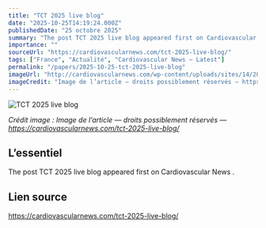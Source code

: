 ```yaml
---
title: "TCT 2025 live blog"
date: "2025-10-25T14:19:24.000Z"
publishedDate: "25 octobre 2025"
summary: "The post TCT 2025 live blog appeared first on Cardiovascular News ."
importance: ""
sourceUrl: "https://cardiovascularnews.com/tct-2025-live-blog/"
tags: ["France", "Actualité", "Cardiovascular News — Latest"]
permalink: "/papers/2025-10-25-tct-2025-live-blog"
imageUrl: "http://cardiovascularnews.com/wp-content/uploads/sites/14/2025/10/20241029193528_924021-scaled.jpeg"
imageCredit: "Image de l’article — droits possiblement réservés — https://cardiovascularnews.com/tct-2025-live-blog/"
---
```


![TCT 2025 live blog](http://cardiovascularnews.com/wp-content/uploads/sites/14/2025/10/20241029193528_924021-scaled.jpeg)

*Crédit image : Image de l’article — droits possiblement réservés — https://cardiovascularnews.com/tct-2025-live-blog/*

## L’essentiel

The post TCT 2025 live blog appeared first on Cardiovascular News .

## Lien source

https://cardiovascularnews.com/tct-2025-live-blog/
